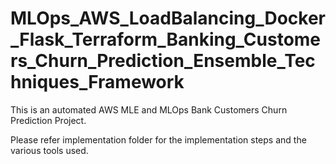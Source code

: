 # MLOps_AWS_LoadBalancing_Docker_Flask_Terraform_Banking_Customers_Churn_Prediction_Ensemble_Techniques_Framework

This is an automated AWS MLE and MLOps Bank Customers Churn Prediction Project.

Please refer implementation folder for the implementation steps and the various tools used.
